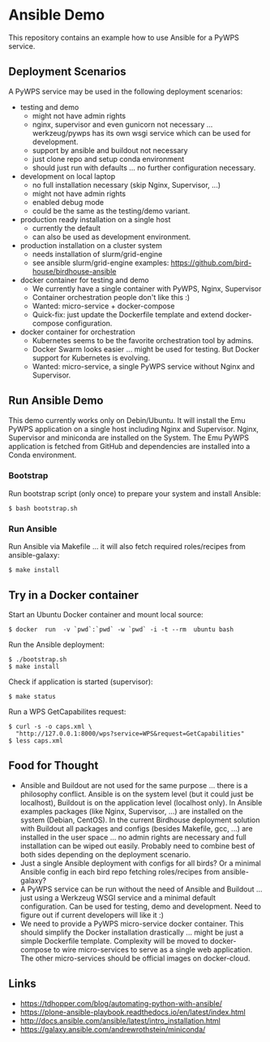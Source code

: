 # Ansible Demo

This repository contains an example how to use Ansible for a PyWPS service.

## Deployment Scenarios

A PyWPS service may be used in the following deployment scenarios:

* testing and demo
  - might not have admin rights
  - nginx, supervisor and even gunicorn not necessary ... werkzeug/pywps has its own wsgi service which can be used for development.
  - support by ansible and buildout not necessary
  - just clone repo and setup conda environment
  - should just run with defaults ... no further configuration necessary.
* development on local laptop
  - no full installation necessary (skip Nginx, Supervisor, ...)
  - might not have admin rights
  - enabled debug mode
  - could be the same as the testing/demo variant.
* production ready installation on a single host
  - currently the default
  - can also be used as development environment.
* production installation on a cluster system
  - needs installation of slurm/grid-engine
  - see ansible slurm/grid-engine examples:
    https://github.com/bird-house/birdhouse-ansible
* docker container for testing and demo
  - We currently have a single container with PyWPS, Nginx, Supervisor
  - Container orchestration people don't like this :)
  - Wanted: micro-service + docker-compose
  - Quick-fix: just update the Dockerfile template and extend docker-compose configuration.
* docker container for orchestration
  - Kubernetes seems to be the favorite orchestration tool by admins.
  - Docker Swarm looks easier ... might be used for testing. But Docker support for Kubernetes is evolving.
  - Wanted: micro-service, a single PyWPS service without Nginx and Supervisor.

## Run Ansible Demo

This demo currently works only on Debin/Ubuntu. It will install the Emu PyWPS application on a single host including Nginx and Supervisor. Nginx, Supervisor and miniconda are installed on the System. The Emu PyWPS application is fetched from GitHub and dependencies are installed into a Conda environment.

### Bootstrap

Run bootstrap script (only once) to prepare your system and install Ansible:

    $ bash bootstrap.sh

### Run Ansible

Run Ansible via Makefile ... it will also fetch required roles/recipes from ansible-galaxy:

    $ make install

## Try in a Docker container

Start an Ubuntu Docker container and mount local source:

    $ docker  run  -v `pwd`:`pwd` -w `pwd` -i -t --rm  ubuntu bash

Run the Ansible deployment:

    $ ./bootstrap.sh
    $ make install

Check if application is started (supervisor):

    $ make status

Run a WPS GetCapabilites request:

    $ curl -s -o caps.xml \
      "http://127.0.0.1:8000/wps?service=WPS&request=GetCapabilities"
    $ less caps.xml

## Food for Thought

* Ansible and Buildout are not used for the same purpose ... there is a philosophy conflict. Ansible is on the system level (but it could just be localhost), Buildout is on the application level (localhost only). In Ansible examples packages (like Nginx, Supervisor, ...) are installed on the system (Debian, CentOS). In the current Birdhouse deployment solution with Buildout all packages and configs (besides Makefile, gcc, ...) are installed in the user space ... no admin rights are necessary and full installation can be wiped out easily. Probably need to combine best of both sides depending on the deployment scenario.
* Just a single Ansible deployment with configs for all birds? Or a minimal Ansible config in each bird repo fetching roles/recipes from ansible-galaxy?
* A PyWPS service can be run without the need of Ansible and Buildout ... just using a Werkzeug WSGI service and a minimal default configuration. Can be used for testing, demo and development. Need to figure out if current developers will like it :)
* We need to provide a PyWPS micro-service docker container. This should simplify the Docker installation drastically ... might be just a simple Dockerfile template. Complexity will be moved to docker-compose to wire micro-services to serve as a single web application. The other micro-services should be official images on docker-cloud.   

## Links

* https://tdhopper.com/blog/automating-python-with-ansible/
* https://plone-ansible-playbook.readthedocs.io/en/latest/index.html
* http://docs.ansible.com/ansible/latest/intro_installation.html
* https://galaxy.ansible.com/andrewrothstein/miniconda/
